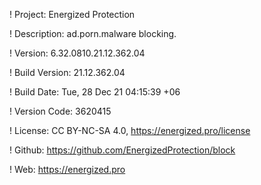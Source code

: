 ! Project: Energized Protection

! Description: ad.porn.malware blocking.

! Version: 6.32.0810.21.12.362.04

! Build Version: 21.12.362.04

! Build Date: Tue, 28 Dec 21 04:15:39 +06

! Version Code: 3620415

! License: CC BY-NC-SA 4.0, https://energized.pro/license

! Github: https://github.com/EnergizedProtection/block

! Web: https://energized.pro
